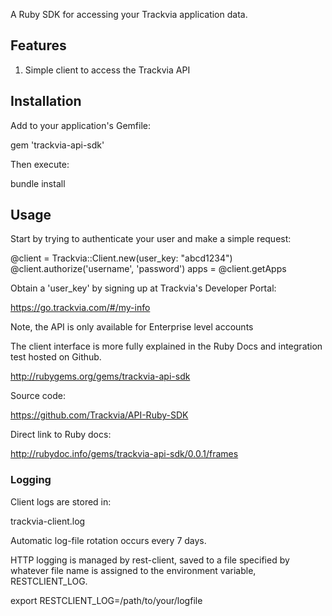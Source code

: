 A Ruby SDK for accessing your Trackvia application data.

## Features

1. Simple client to access the Trackvia API

## Installation

Add to your application's Gemfile:

  gem 'trackvia-api-sdk'

Then execute:

  bundle install

## Usage

Start by trying to authenticate your user and make a simple request:

  @client = Trackvia::Client.new(user_key: "abcd1234")
  @client.authorize('username', 'password')
  apps = @client.getApps

Obtain a 'user_key' by signing up at Trackvia's Developer Portal:

  https://go.trackvia.com/#/my-info

Note, the API is only available for Enterprise level accounts

The client interface is more fully explained in the Ruby Docs and
integration test hosted on Github.

  http://rubygems.org/gems/trackvia-api-sdk

Source code:

  https://github.com/Trackvia/API-Ruby-SDK

Direct link to Ruby docs:

  http://rubydoc.info/gems/trackvia-api-sdk/0.0.1/frames

### Logging

Client logs are stored in:

  trackvia-client.log

Automatic log-file rotation occurs every 7 days.

HTTP logging is managed by rest-client, saved to a file specified by whatever file
name is assigned to the environment variable, RESTCLIENT_LOG.

  export RESTCLIENT_LOG=/path/to/your/logfile

